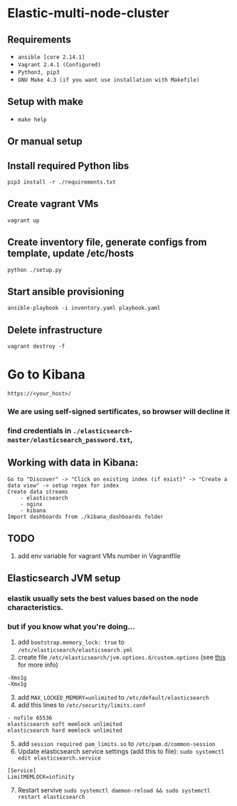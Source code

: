 # Elastic-multi-node-cluster

## Requirements
- `ansible [core 2.14.1]`
- `Vagrant 2.4.1 (Configured)`
- `Python3, pip3`
- `GNU Make 4.3 (if you want use installation with Makefile)`

## Setup with make
- `make help`

## Or manual setup

## Install required Python libs
`pip3 install -r ./requirements.txt`

## Create vagrant VMs
`vagrant up`

## Create inventory file, generate configs from template, update /etc/hosts
`python ./setup.py`

## Start ansible provisioning
`ansible-playbook -i inventory.yaml playbook.yaml`

## Delete infrastructure
`vagrant destroy -f`

# Go to Kibana
`https://<your_host>/`
### We are using self-signed sertificates, so browser will decline it
### find credentials in `./elasticsearch-master/elasticsearch_password.txt`,

## Working with data in Kibana:
```
Go to "Discover" -> "Click on existing index (if exist)" -> "Create a data view" -> setup regex for index
Create data streams
    - elasticsearch
    - nginx
    - kibana
Import dashboards from ./kibana_dashboards folder
```

## TODO
1. add env variable for vagrant VMs number in Vagrantfile

## Elasticsearch JVM setup
### elastik usually sets the best values based on the node characteristics.
### but if you know what you're doing...
1. add `bootstrap.memory_lock: true` to `/etc/elasticsearch/elasticsearch.yml`
2. create file `/etc/elasticsearch/jvm.options.d/custom.options` (see [this](https://www.elastic.co/guide/en/elasticsearch/reference/8.15/advanced-configuration.html#set-jvm-options) for more info)
```
-Xms1g
-Xmx1g
```
3. add `MAX_LOCKED_MEMORY=unlimited` to `/etc/default/elasticsearch`
4. add this lines to `/etc/security/limits.conf`
```
- nofile 65536
elasticsearch soft memlock unlimited
elasticsearch hard memlock unlimited
```
5. add `session required pam_limits.so` to  `/etc/pam.d/common-session`
6. Update elasticsearch service settings (add this to file):
`sudo systemctl edit elasticsearch.service`
```
[Service]
LimitMEMLOCK=infinity
```
7. Restart servive `sudo systemctl daemon-reload && sudo systemctl restart elasticsearch`
